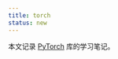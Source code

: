 ```yaml
---
title: torch
status: new
---
```


本文记录 [PyTorch](https://docs.pytorch.org/docs/stable/index.html) 库的学习笔记。
